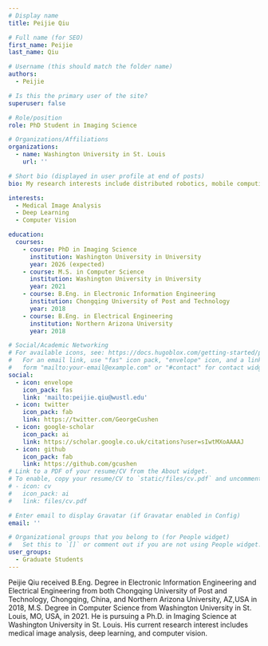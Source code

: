 ```yaml
---
# Display name
title: Peijie Qiu

# Full name (for SEO)
first_name: Peijie 
last_name: Qiu

# Username (this should match the folder name)
authors:
  - Peijie

# Is this the primary user of the site?
superuser: false

# Role/position
role: PhD Student in Imaging Science

# Organizations/Affiliations
organizations:
  - name: Washington University in St. Louis
    url: ''

# Short bio (displayed in user profile at end of posts)
bio: My research interests include distributed robotics, mobile computing and programmable matter.

interests:
  - Medical Image Analysis
  - Deep Learning
  - Computer Vision

education:
  courses:
    - course: PhD in Imaging Science
      institution: Washington University in University
      year: 2026 (expected)
    - course: M.S. in Computer Science
      institution: Washington University in University
      year: 2021
    - course: B.Eng. in Electronic Information Engineering
      institution: Chongqing University of Post and Technology
      year: 2018
    - course: B.Eng. in Electrical Engineering
      institution: Northern Arizona University
      year: 2018

# Social/Academic Networking
# For available icons, see: https://docs.hugoblox.com/getting-started/page-builder/#icons
#   For an email link, use "fas" icon pack, "envelope" icon, and a link in the
#   form "mailto:your-email@example.com" or "#contact" for contact widget.
social:
  - icon: envelope
    icon_pack: fas
    link: 'mailto:peijie.qiu@wustl.edu'
  - icon: twitter
    icon_pack: fab
    link: https://twitter.com/GeorgeCushen
  - icon: google-scholar
    icon_pack: ai
    link: https://scholar.google.co.uk/citations?user=sIwtMXoAAAAJ
  - icon: github
    icon_pack: fab
    link: https://github.com/gcushen
# Link to a PDF of your resume/CV from the About widget.
# To enable, copy your resume/CV to `static/files/cv.pdf` and uncomment the lines below.
# - icon: cv
#   icon_pack: ai
#   link: files/cv.pdf

# Enter email to display Gravatar (if Gravatar enabled in Config)
email: ''

# Organizational groups that you belong to (for People widget)
#   Set this to `[]` or comment out if you are not using People widget.
user_groups:
  - Graduate Students
---
```


Peijie Qiu received B.Eng. Degree in Electronic Information Engineering and  Electrical Engineering from both Chongqing University of Post and Technology,  Chongqing, China, and Northern Arizona University, AZ,USA in 2018, M.S. Degree in Computer Science from Washington University in St. Louis, MO, USA, in 2021. He is  pursuing a Ph.D. in Imaging Science at Washington University in St. Louis. His  current research interest includes medical image analysis, deep learning, and computer vision. 
